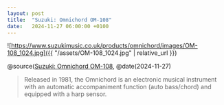 ```yaml
---
layout: post
title:  "Suzuki: Omnichord OM-108"
date:   2024-11-27 06:00:00 +0100
---
```


![https://www.suzukimusic.co.uk/products/omnichord/images/OM-108_1024.jpg]({{ "/assets/OM-108_1024.jpg" | relative_url }})

@source([Suzuki: Omnichord OM-108](https://www.suzukimusic.co.uk/products/omnichord/index.html), @date(2024-11-27)

> Released in 1981, the Omnichord is an electronic musical instrument with an automatic accompaniment function (auto bass/chord) and equipped with a harp sensor.
